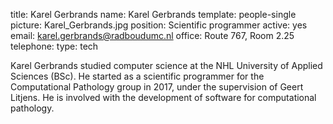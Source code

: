 title: Karel Gerbrands
name: Karel Gerbrands
template: people-single
picture: Karel_Gerbrands.jpg
position: Scientific programmer
active: yes
email: karel.gerbrands@radboudumc.nl
office: Route 767, Room 2.25
telephone:
type: tech

Karel Gerbrands studied computer science at the NHL University of Applied Sciences (BSc). He started as a scientific programmer for the Computational Pathology group in 2017, under the supervision of Geert Litjens. He is involved with the development of software for computational pathology.
